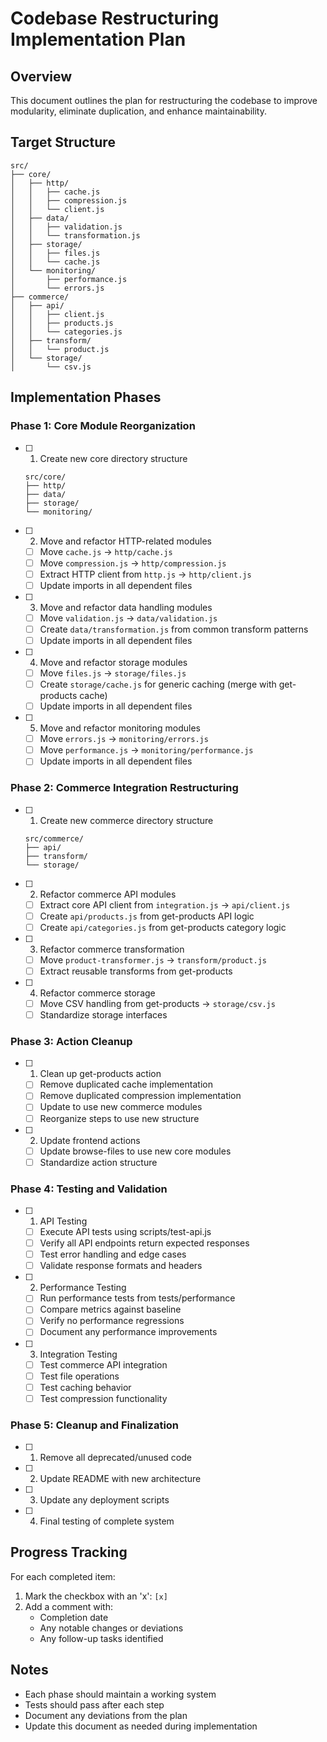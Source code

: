 # Codebase Restructuring Implementation Plan

## Overview
This document outlines the plan for restructuring the codebase to improve modularity, eliminate duplication, and enhance maintainability.

## Target Structure
```
src/
├── core/
│   ├── http/
│   │   ├── cache.js
│   │   ├── compression.js
│   │   └── client.js
│   ├── data/
│   │   ├── validation.js
│   │   └── transformation.js
│   ├── storage/
│   │   ├── files.js
│   │   └── cache.js
│   └── monitoring/
│       ├── performance.js
│       └── errors.js
├── commerce/
│   ├── api/
│   │   ├── client.js
│   │   ├── products.js
│   │   └── categories.js
│   ├── transform/
│   │   └── product.js
│   └── storage/
│       └── csv.js
```

## Implementation Phases

### Phase 1: Core Module Reorganization
- [ ] 1. Create new core directory structure
  ```
  src/core/
  ├── http/
  ├── data/
  ├── storage/
  └── monitoring/
  ```

- [ ] 2. Move and refactor HTTP-related modules
  - [ ] Move `cache.js` → `http/cache.js`
  - [ ] Move `compression.js` → `http/compression.js`
  - [ ] Extract HTTP client from `http.js` → `http/client.js`
  - [ ] Update imports in all dependent files

- [ ] 3. Move and refactor data handling modules
  - [ ] Move `validation.js` → `data/validation.js`
  - [ ] Create `data/transformation.js` from common transform patterns
  - [ ] Update imports in all dependent files

- [ ] 4. Move and refactor storage modules
  - [ ] Move `files.js` → `storage/files.js`
  - [ ] Create `storage/cache.js` for generic caching (merge with get-products cache)
  - [ ] Update imports in all dependent files

- [ ] 5. Move and refactor monitoring modules
  - [ ] Move `errors.js` → `monitoring/errors.js`
  - [ ] Move `performance.js` → `monitoring/performance.js`
  - [ ] Update imports in all dependent files

### Phase 2: Commerce Integration Restructuring
- [ ] 1. Create new commerce directory structure
  ```
  src/commerce/
  ├── api/
  ├── transform/
  └── storage/
  ```

- [ ] 2. Refactor commerce API modules
  - [ ] Extract core API client from `integration.js` → `api/client.js`
  - [ ] Create `api/products.js` from get-products API logic
  - [ ] Create `api/categories.js` from get-products category logic

- [ ] 3. Refactor commerce transformation
  - [ ] Move `product-transformer.js` → `transform/product.js`
  - [ ] Extract reusable transforms from get-products

- [ ] 4. Refactor commerce storage
  - [ ] Move CSV handling from get-products → `storage/csv.js`
  - [ ] Standardize storage interfaces

### Phase 3: Action Cleanup
- [ ] 1. Clean up get-products action
  - [ ] Remove duplicated cache implementation
  - [ ] Remove duplicated compression implementation
  - [ ] Update to use new commerce modules
  - [ ] Reorganize steps to use new structure

- [ ] 2. Update frontend actions
  - [ ] Update browse-files to use new core modules
  - [ ] Standardize action structure

### Phase 4: Testing and Validation
- [ ] 1. API Testing
  - [ ] Execute API tests using scripts/test-api.js
  - [ ] Verify all API endpoints return expected responses
  - [ ] Test error handling and edge cases
  - [ ] Validate response formats and headers

- [ ] 2. Performance Testing
  - [ ] Run performance tests from tests/performance
  - [ ] Compare metrics against baseline
  - [ ] Verify no performance regressions
  - [ ] Document any performance improvements

- [ ] 3. Integration Testing
  - [ ] Test commerce API integration
  - [ ] Test file operations
  - [ ] Test caching behavior
  - [ ] Test compression functionality

### Phase 5: Cleanup and Finalization
- [ ] 1. Remove all deprecated/unused code
- [ ] 2. Update README with new architecture
- [ ] 3. Update any deployment scripts
- [ ] 4. Final testing of complete system

## Progress Tracking
For each completed item:
1. Mark the checkbox with an 'x': `[x]`
2. Add a comment with:
   - Completion date
   - Any notable changes or deviations
   - Any follow-up tasks identified

## Notes
- Each phase should maintain a working system
- Tests should pass after each step
- Document any deviations from the plan
- Update this document as needed during implementation 